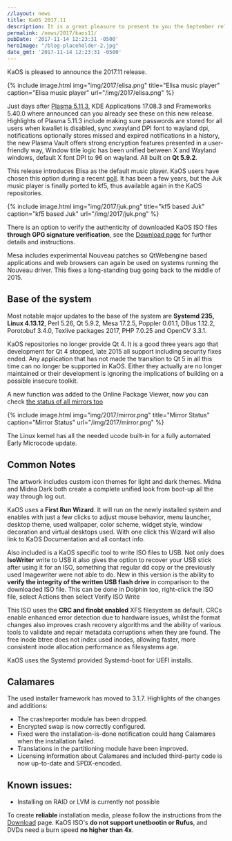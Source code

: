 ```yaml
---
//layout: news
title: KaOS 2017.11
description: It is a great pleasure to present to you the September release of a new stable ISO.
permalink: /news/2017/kaos11/
pubDate: '2017-11-14 12:23:31 -0500'
heroImage: "/blog-placeholder-2.jpg"
date_gmt: '2017-11-14 12:23:31 -0500'
---
```

KaOS is pleased to announce the 2017.11 release.

{% include image.html
            img="img/2017/elisa.png"
            title="Elisa music player"
            caption="Elisa music player"
            url="/img/2017/elisa.png" %}

Just days after [Plasma 5.11.3](https://www.kde.org/announcements/plasma-5.11.3.php), KDE Applications 17.08.3 and Frameworks 5.40.0 where announced can you already see these on this new release. Highlights of Plasma 5.11.3 include making sure passwords are stored for all users when kwallet is disabled, sync xwayland DPI font to wayland dpi, notifications optionally stores missed and expired notifications in a history, the new Plasma Vault offers strong encryption features presented in a user-friendly way, Window title logic has been unified between X and Wayland windows, default X font DPI to 96 on wayland. All built on **Qt 5.9.2**.            

This release introduces Elisa as the default music player.  KaOS users have chosen this option during a recent  [poll](https://plus.google.com/u/0/115793168478540780255/posts/P3suFTfBCr7). It has been a few years, but the Juk music player is finally ported to kf5, thus available again in the KaOS repositories.

{% include image.html
            img="img/2017/juk.png"
            title="kf5 based Juk"
            caption="kf5 based Juk"
            url="/img/2017/juk.png" %}
            
There is an option to verify the authenticity of downloaded KaOS ISO files **through GPG signature verification**, see the [Download page](https://kaosx.us/pages/download/#authenticity-check) for further details and instructions.

Mesa includes experimental Nouveau patches so QtWebengine based applications and web browsers can again be used on systems running the Nouveau driver. This fixes a long-standing bug going back to the middle of 2015.

## Base of the system
Most notable major updates to the base of the system are **Systemd 235, Linux 4.13.12**, Perl 5.26, Qt 5.9.2, Mesa 17.2.5, Poppler 0.61.1, DBus 1.12.2, Porotobuf 3.4.0, Texlive packages 2017, PHP 7.0.25 and OpenCV 3.3.1.

KaOS repositories no longer provide Qt 4. It is a good three years ago that development for Qt 4 stopped, late 2015 all support including security fixes ended. Any application that has not made the transition to Qt 5 in all this time can no longer be supported in KaOS. Either they actually are no longer maintained or their development is ignoring the implications of building on a possible insecure toolkit.

A new function was added to the Online Package Viewer, now you can check [the status of all mirrors too](http://kaosx.tk/packages/mirrors.php)

{% include image.html
            img="img/2017/mirror.png"
            title="Mirror Status"
            caption="Mirror Status"
            url="/img/2017/mirror.png" %}

The Linux kernel has all the needed ucode built-in for a fully automated Early Microcode update. 

## Common Notes
The artwork includes custom icon themes for light and dark themes. Midna and Midna Dark both create a complete unified look from boot-up all the way through log out.

KaOS uses a **First Run Wizard**. It will run on the newly installed system and enables with just a few clicks to adjust mouse behavior, menu launcher, desktop theme, used wallpaper, color scheme, widget style, window decoration and virtual desktops used. With one click this Wizard will also link to KaOS Documentation and all contact info.

Also included is a KaOS specific tool to write ISO files to USB. Not only does **IsoWriter** write to USB it also gives the option to recover your USB stick after using it for an ISO, something that regular dd copy or the previously used Imagewriter were not able to do.  New in this version is the ability to **verify the integrity of the written USB flash drive** in comparison to the downloaded ISO file.  This can be done in Dolphin too, right-click the ISO file, select Actions then select Verify ISO Write 

This ISO uses the **CRC and finobt enabled** XFS filesystem as default. CRCs enable enhanced error detection due to hardware issues, whilst the format changes also improves crash recovery algorithms and the ability of various tools to validate and repair metadata corruptions when they are found. The free inode btree does not index used inodes, allowing faster, more consistent inode allocation performance as filesystems age.

KaOS uses the Systemd provided Systemd-boot for UEFI installs.

## Calamares
The used installer framework has moved to 3.1.7. Highlights of the changes and additions:

* The crashreporter module has been dropped.
* Encrypted swap is now correctly configured.
* Fixed were the installation-is-done notification could hang Calamares when the installation failed.
* Translations in the partitioning module have been improved.
* Licensing information about Calamares and included third-party code is now up-to-date and SPDX-encoded.

## Known issues:
* Installing on RAID or LVM is currently not possible

To create **reliable** installation media, please follow the instructions from the [Download](http://kaosx.us/download/) page. KaOS ISO's **do not support unetbootin or Rufus**, and DVDs need a burn speed **no higher than 4x**.
